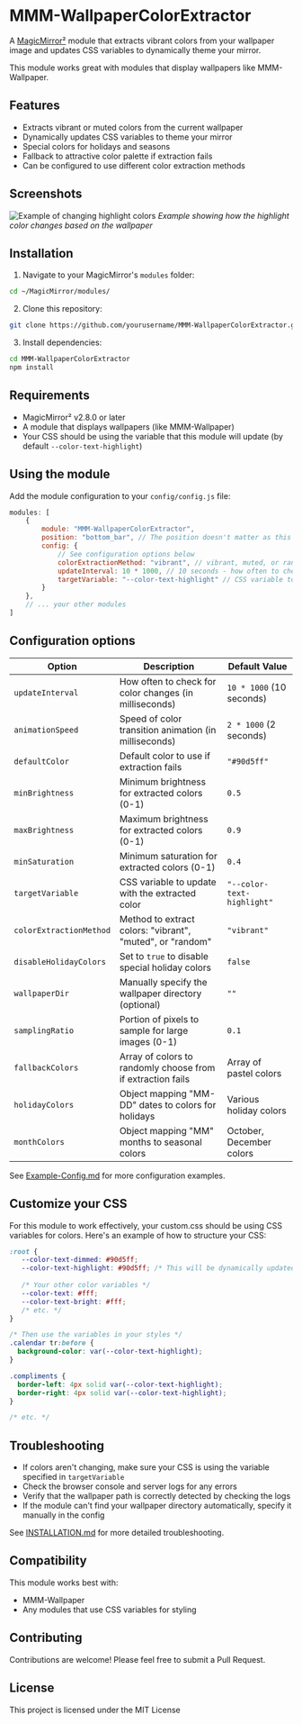 # MMM-WallpaperColorExtractor

A [MagicMirror²](https://github.com/MichMich/MagicMirror) module that extracts vibrant colors from your wallpaper image and updates CSS variables to dynamically theme your mirror.

This module works great with modules that display wallpapers like MMM-Wallpaper.

## Features

- Extracts vibrant or muted colors from the current wallpaper
- Dynamically updates CSS variables to theme your mirror
- Special colors for holidays and seasons
- Fallback to attractive color palette if extraction fails
- Can be configured to use different color extraction methods

## Screenshots

![Example of changing highlight colors](https://example.com/placeholder-image.jpg)
*Example showing how the highlight color changes based on the wallpaper*

## Installation

1. Navigate to your MagicMirror's `modules` folder:
```bash
cd ~/MagicMirror/modules/
```

2. Clone this repository:
```bash
git clone https://github.com/yourusername/MMM-WallpaperColorExtractor.git
```

3. Install dependencies:
```bash
cd MMM-WallpaperColorExtractor
npm install
```

## Requirements

- MagicMirror² v2.8.0 or later
- A module that displays wallpapers (like MMM-Wallpaper)
- Your CSS should be using the variable that this module will update (by default `--color-text-highlight`)

## Using the module

Add the module configuration to your `config/config.js` file:

```javascript
modules: [
    {
        module: "MMM-WallpaperColorExtractor",
        position: "bottom_bar", // The position doesn't matter as this module is hidden
        config: {
            // See configuration options below
            colorExtractionMethod: "vibrant", // vibrant, muted, or random
            updateInterval: 10 * 1000, // 10 seconds - how often to check for color changes
            targetVariable: "--color-text-highlight" // CSS variable to update
        }
    },
    // ... your other modules
]
```

## Configuration options

| Option                   | Description                                                                                            | Default Value           |
|--------------------------|--------------------------------------------------------------------------------------------------------|-------------------------|
| `updateInterval`         | How often to check for color changes (in milliseconds)                                                | `10 * 1000` (10 seconds)|
| `animationSpeed`         | Speed of color transition animation (in milliseconds)                                                 | `2 * 1000` (2 seconds)  |
| `defaultColor`           | Default color to use if extraction fails                                                              | `"#90d5ff"`            |
| `minBrightness`          | Minimum brightness for extracted colors (0-1)                                                         | `0.5`                  |
| `maxBrightness`          | Maximum brightness for extracted colors (0-1)                                                         | `0.9`                  |
| `minSaturation`          | Minimum saturation for extracted colors (0-1)                                                         | `0.4`                  |
| `targetVariable`         | CSS variable to update with the extracted color                                                       | `"--color-text-highlight"` |
| `colorExtractionMethod`  | Method to extract colors: "vibrant", "muted", or "random"                                             | `"vibrant"`            |
| `disableHolidayColors`   | Set to `true` to disable special holiday colors                                                       | `false`                |
| `wallpaperDir`           | Manually specify the wallpaper directory (optional)                                                   | `""`                   |
| `samplingRatio`          | Portion of pixels to sample for large images (0-1)                                                    | `0.1`                  |
| `fallbackColors`         | Array of colors to randomly choose from if extraction fails                                           | Array of pastel colors  |
| `holidayColors`          | Object mapping "MM-DD" dates to colors for holidays                                                   | Various holiday colors  |
| `monthColors`            | Object mapping "MM" months to seasonal colors                                                         | October, December colors|

See [Example-Config.md](Example-Config.md) for more configuration examples.

## Customize your CSS

For this module to work effectively, your custom.css should be using CSS variables for colors. Here's an example of how to structure your CSS:

```css
:root {
   --color-text-dimmed: #90d5ff;
   --color-text-highlight: #90d5ff; /* This will be dynamically updated */
   
   /* Your other color variables */
   --color-text: #fff;
   --color-text-bright: #fff;
   /* etc. */
}

/* Then use the variables in your styles */
.calendar tr:before {
  background-color: var(--color-text-highlight);
}

.compliments {
  border-left: 4px solid var(--color-text-highlight);
  border-right: 4px solid var(--color-text-highlight);
}

/* etc. */
```

## Troubleshooting

- If colors aren't changing, make sure your CSS is using the variable specified in `targetVariable`
- Check the browser console and server logs for any errors
- Verify that the wallpaper path is correctly detected by checking the logs
- If the module can't find your wallpaper directory automatically, specify it manually in the config

See [INSTALLATION.md](INSTALLATION.md) for more detailed troubleshooting.

## Compatibility

This module works best with:
- MMM-Wallpaper
- Any modules that use CSS variables for styling

## Contributing

Contributions are welcome! Please feel free to submit a Pull Request.

## License

This project is licensed under the MIT License
